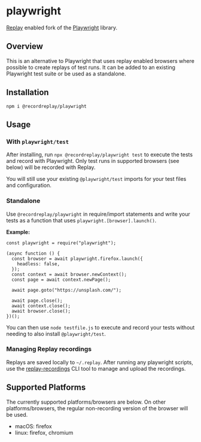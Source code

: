 # playwright

[Replay](https://replay.io) enabled fork of the [Playwright](https://playwright.dev) library.

## Overview

This is an alternative to Playwright that uses replay enabled browsers where possible to create replays of test runs. It can be added to an existing Playwright test suite or be used as a standalone.

## Installation

`npm i @recordreplay/playwright`

## Usage

### With `playwright/test`

After installing, run `npx @recordreplay/playwright test` to execute the tests and record with Playwright. Only test runs in supported browsers (see below) will be recorded with Replay.

You will still use your existing `@playwright/test` imports for your test files and configuration.

### Standalone

Use `@recordreplay/playwright` in require/import statements and write your tests as a function that uses `playwright.[browser].launch()`. 

**Example:**

```
const playwright = require("playwright");

(async function () {
  const browser = await playwright.firefox.launch({
    headless: false,
  });
  const context = await browser.newContext();
  const page = await context.newPage();

  await page.goto("https://unsplash.com/");

  await page.close();
  await context.close();
  await browser.close();
})();
```

You can then use `node testfile.js` to execute and record your tests without needing to also install `@playwright/test`.

### Managing Replay recordings

Replays are saved locally to `~/.replay`. After running any playwright scripts, use the [replay-recordings](https://www.npmjs.com/package/@recordreplay/recordings-cli) CLI tool to manage and upload the recordings.

## Supported Platforms

The currently supported platforms/browsers are below.  On other platforms/browsers, the regular non-recording version of the browser will be used.

* macOS: firefox
* linux: firefox, chromium
